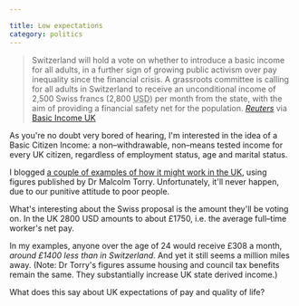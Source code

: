 ```yaml
---

title: Low expectations
category: politics
---
```


> Switzerland will hold a vote on whether to introduce a basic income for all adults, in a further sign of growing public activism over pay inequality since the financial crisis. A grassroots committee is calling for all adults in Switzerland to receive an unconditional income of 2,500 Swiss francs (2,800 <abbr title="US dollars">USD</abbr>) per month from the state, with the aim of providing a financial safety net for the population. <cite><a href="http://www.reuters.com/article/2013/10/04/us-swiss-pay-idUSBRE9930O620131004">Reuters</a></cite> via <a href="https://twitter.com/basicincome_uk">Basic Income UK</a>

As you're no doubt very bored of hearing, I'm interested in the idea of a Basic Citizen Income: a non&#8211;withdrawable, non&#8211;means tested income for every UK citizen, regardless of employment status, age and marital status.

I blogged [a couple of examples of how it might work in the UK](/2013/09/basic-income-examples/), using figures published by Dr Malcolm Torry. Unfortunately, it'll never happen, due to our punitive attitude to poor people.

What's interesting about the Swiss proposal is the amount they'll be voting on. In the UK 2800 USD amounts to about &pound;1750, i.e. the average full&#8211;time worker's net pay.

In my examples, anyone over the age of 24 would receive &pound;308 a month, *around &pound;1400 less than in Switzerland*. And yet it still seems a million miles away. (Note: Dr Torry's figures assume housing and council tax benefits remain the same. They substantially increase UK state derived income.)

What does this say about UK expectations of pay and quality of life?
